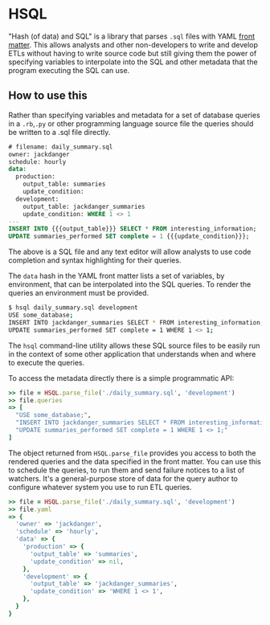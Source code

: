 # HSQL

"Hash (of data) and SQL" is a library that parses `.sql` files with YAML
[front matter](http://jekyllrb.com/docs/frontmatter/). This allows
analysts and other non-developers to write and develop ETLs without
having to write source code but still giving them the power of
specifying variables to interpolate into the SQL and other metadata that
the program executing the SQL can use.

## How to use this

Rather than specifying variables and metadata for a set of database
queries in a `.rb`,`.py` or other programming language source file the queries
should be written to a .sql file directly.

```sql
# filename: daily_summary.sql
owner: jackdanger
schedule: hourly
data:
  production:
    output_table: summaries
    update_condition:
  development:
    output_table: jackdanger_summaries
    update_condition: WHERE 1 <> 1
---
INSERT INTO {{{output_table}}} SELECT * FROM interesting_information;
UPDATE summaries_performed SET complete = 1 {{{update_condition}}};
```

The above is a SQL file and any text editor will allow analysts to use
code completion and syntax highlighting for their queries.

The `data` hash in the YAML front matter lists a set of variables, by
environment, that can be interpolated into the SQL queries. To render
the queries an environment must be provided.

```bash
$ hsql daily_summary.sql development
USE some_database;
INSERT INTO jackdanger_summaries SELECT * FROM interesting_information;
UPDATE summaries_performed SET complete = 1 WHERE 1 <> 1;
```

The `hsql` command-line utility allows these SQL source files to be
easily run in the context of some other application that understands
when and where to execute the queries.

To access the metadata directly there is a simple programmatic API:

```ruby
>> file = HSQL.parse_file('./daily_summary.sql', 'development')
>> file.queries
=> [
  "USE some_database;",
  "INSERT INTO jackdanger_summaries SELECT * FROM interesting_information;",
  "UPDATE summaries_performed SET complete = 1 WHERE 1 <> 1;"
]
```

The object returned from `HSQL.parse_file` provides you access to both
the rendered queries and the data specified in the front matter. You can
use this to schedule the queries, to run them and send failure notices
to a list of watchers. It's a general-purpose store of data for the
query author to configure whatever system you use to run ETL queries.

```ruby
>> file = HSQL.parse_file('./daily_summary.sql', 'development')
>> file.yaml
=> {
  'owner' => 'jackdanger',
  'schedule' => 'hourly',
  'data' => {
    'production' => {
      'output_table' => 'summaries',
      'update_condition' => nil,
    },
    'development' => {
      'output_table' => 'jackdanger_summaries',
      'update_condition' => 'WHERE 1 <> 1',
    },
  }
}
```
